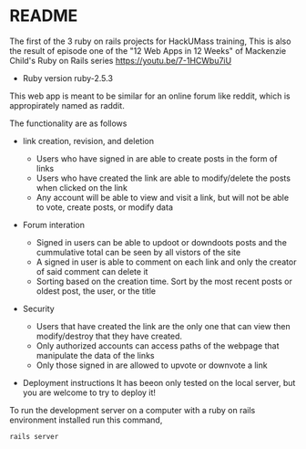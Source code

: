 # README

The first of the 3 ruby on rails projects for HackUMass training,
This is also the result of episode one of the "12 Web Apps in 12 Weeks" of Mackenzie Child's Ruby on Rails series https://youtu.be/7-1HCWbu7iU

* Ruby version
ruby-2.5.3

This web app is meant to be similar for an online forum like reddit, which is appropirately named as raddit.

The functionality are as follows

* link creation, revision, and deletion
  * Users who have signed in are able to create posts in the form of links
  * Users who have created the link are able to modify/delete the posts when clicked on the link
  * Any account will be able to view and visit a link, but will not be able to vote, create posts, or modify data

* Forum interation
  * Signed in users can be able to updoot or downdoots posts and the cummulative total can be seen by all vistors of the site
  * A signed in user is able to comment on each link and only the creator of said comment can delete it
  * Sorting based on the creation time. Sort by the most recent posts or oldest post, the user, or the title

* Security
  * Users that have created the link are the only one that can view then modify/destroy that they have created.
  * Only authorized accounts can access paths of the webpage that manipulate the data of the links
  * Only those signed in are allowed to upvote or downvote a link

* Deployment instructions 
It has beeon only tested on the local server, but you are welcome to try to deploy it! 

To run the development server on a computer with a ruby on rails environment installed run this command,

```
rails server
```